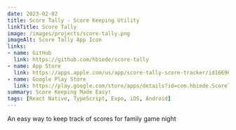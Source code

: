 ```yaml
---
date: 2023-02-02
title: Score Tally - Score Keeping Utility
linkTitle: Score Tally
image: /images/projects/score-tally.png
imageAlt: Score Tally App Icon
links:
- name: GitHub
  link: https://github.com/hbiede/score-tally
- name: App Store
  link: https://apps.apple.com/us/app/score-tally-score-tracker/id1669636244
- name: Google Play Store
  link: https://play.google.com/store/apps/details?id=com.hbiede.ScoreTally
summary: Score Keeping Made Easy!
tags: [React Native, TypeScript, Expo, iOS, Android]
---
```


An easy way to keep track of scores for family game night
